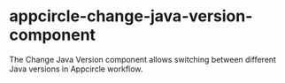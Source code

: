 # appcircle-change-java-version-component
The Change Java Version component allows switching between different Java versions in Appcircle workflow.